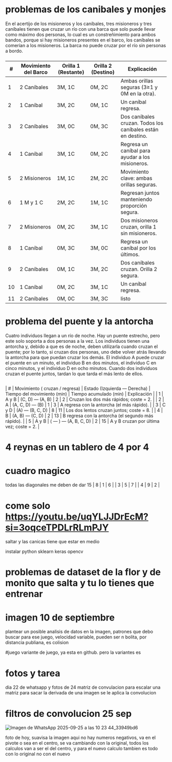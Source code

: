 # problemas de los canibales y monjes    

En el acertijo de los misioneros y los caníbales, tres misioneros y tres caníbales tienen que cruzar un río con una barca que solo puede llevar como máximo dos personas,
lo cual es un constreñimiento para ambos bandos, porque si hay misioneros presentes en el barco, los caníbales se comerían a los misioneros. La barca no puede cruzar por el río sin personas a bordo. 
### 
| #  | Movimiento del Barco |  Orilla 1 (Restante) |  Orilla 2 (Destino) |  Explicación                                              |
| -- | -------------------- | ---------------------- | --------------------- | ----------------------------------------------------------- |
| 1  |  2 Caníbales        | 3M, 1C                 | 0M, 2C                | Ambas orillas seguras (3≥1 y 0M en la otra).                |
| 2  |  1 Caníbal          | 3M, 2C                 | 0M, 1C                | Un caníbal regresa.                                         |
| 3  |  2 Caníbales        | 3M, 0C                 | 0M, 3C                | Dos caníbales cruzan. Todos los caníbales están en destino. |
| 4  |  1 Caníbal          | 3M, 1C                 | 0M, 2C                | Regresa un caníbal para ayudar a los misioneros.            |
| 5  |  2 Misioneros       | 1M, 1C                 | 2M, 2C                |   Movimiento clave: ambas orillas seguras.                  |
| 6  |  1 M y 1 C          | 2M, 2C                 | 1M, 1C                | Regresan juntos manteniendo proporción segura.              |
| 7  |  2 Misioneros       | 0M, 2C                 | 3M, 1C                | Dos misioneros cruzan, orilla 1 sin misioneros.             |
| 8  |  1 Caníbal          | 0M, 3C                 | 3M, 0C                | Regresa un caníbal por los últimos.                         |
| 9  |  2 Caníbales        | 0M, 1C                 | 3M, 2C                | Dos caníbales cruzan. Orilla 2 segura.                      |
| 10 |  1 Caníbal          | 0M, 2C                 | 3M, 1C                | Un caníbal regresa.                                         |
| 11 |  2 Caníbales        | 0M, 0C                 | 3M, 3C                |    listo                                                    |



# problema del puente y la antorcha 
Cuatro individuos llegan a un río de noche. Hay un puente estrecho, pero este solo soporta a dos personas a la vez. Los individuos tienen una antorcha y,
debido a que es de noche, deben utilizarla cuando cruzan el puente; por lo tanto, si cruzan dos personas, uno debe volver atrás llevando la antorcha para que puedan cruzar los demás.
El individuo A puede cruzar el puente en un minuto, el individuo B en dos minutos, el individuo C en cinco minutos, y el individuo D en ocho minutos. Cuando dos individuos cruzan el puente juntos, 
tardan lo que tarda el más lento de ellos.
## 
|  # | Movimiento ( cruzan /   regresa) | Estado (Izquierda — Derecha) | Tiempo del movimiento (min) | Tiempo acumulado (min) |  Explicación                                     |
|  1 |              A y B               |        (C, D) — (A, B)       |                           2 |                      2 | Cruzan los dos más rápidos; coste = 2.             |
|  2 |                A                 |        (A, C, D) — (B)       |                           1 |                      3 | A regresa con la antorcha (el más rápido).         |
|  3 |              C y D               |        (A) — (B, C, D)       |                           8 |                     11 | Los dos lentos cruzan juntos; coste = 8.           |
|  4 |                B                 |        (A, B) — (C, D)       |                           2 |                     13 | B regresa con la antorcha (el segundo más rápido). |
|  5 |              A y B                |     ( — ) — (A, B, C, D)     |                           2 |                     15 | A y B cruzan por última vez; coste = 2.            |

# 4 reynas en un tablero de 4 por 4

# cuadro magico
todas las diagonales me deben de dar 15
|  8 |  1  |  6  |
|  3 |  5  |  7  |
|  4 |  9  |  2  |


# come solo https://youtu.be/uqYLJJDrEcM?si=3oqceTPDLrRLmPJY
saltar y las canicas tiene que estar en medio

instalar python 
sklearn
keras
opencv

# problemas de dataset de la flor y de monito que salta y tu lo tienes que entrenar
# imagen 10 de septiembre 
plantear un posible analisis de datos en la imagen, patrones que debo buscar para ese juego, velocidad variable, pueden ser n bolita, por distancia publiana, es colision

#juego
variante de juego, ya esta en github. pero la variantes es 

# fotos y tarea
dia 22 de whatsapp y fotos de 24 
matriz de convulacion
para escalar una matriz 
para sacar la derivada de una imagen se le aplica la convolucion

# filtros de convolucion 25 sep
![Imagen de WhatsApp 2025-09-25 a las 10 23 44_33949bd6](https://github.com/user-attachments/assets/db85c7e7-7011-462e-9b04-c7200b2022f3)

foto de hoy, suavisa la imagen aqui no hay numeros negativos, va en el pivote o sea en el centro, se va cambiando con la original, todos los calculos van a ser el del centro, y para el nuevo calculo tambien es todo con lo original no con el nuevo

